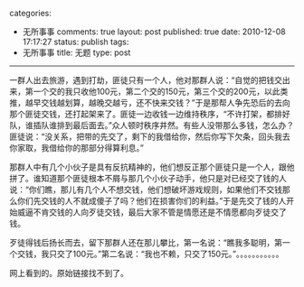 categories: 
  - 无所事事
comments: true
layout: post
published: true
date: 2010-12-08 17:17:27
status: publish
tags: 
  - 无所事事
title: 无题
type: post
---

一群人出去旅游，遇到打劫，匪徒只有一个人，他对那群人说：“自觉的把钱交出来，第一个交的我只收他100元，第二个交的150元，第三个交的200元，以此类推，越早交钱越划算，越晚交越亏，还不快来交钱？”于是那帮人争先恐后的去向那个匪徒交钱，还打起架来了。匪徒一边收钱一边维持秩序，“不许打架，都排好队，谁插队谁排到最后面去。”众人顿时秩序井然。有些人没带那么多钱，怎么办？匪徒说：“没关系，把带的先交了，剩下的我借给你，然后你写下欠条，回头我去你家取，我借给你的那部分得算利息。”        

那群人中有几个小伙子是具有反抗精神的，他们想反正那个匪徒只是一个人，跟他拼了。谁知道那个匪徒根本不屑与那几个小伙子动手，他只是对已经交了钱的人说：“你们瞧，那儿有几个人不想交钱，他们想破坏游戏规则，如果他们不交钱那么你们先交钱的人不就成傻子了吗？他们在损害你们的利益。”于是先交了钱的人开始威逼不肯交钱的人向歹徒交钱，最后大家不管是情愿还是不情愿都向歹徒交了钱。 　　

歹徒得钱后扬长而去，留下那群人还在那儿攀比，第一名说：“瞧我多聪明，第一个交钱，我只交了100元。”第二名说：“我也不赖，只交了150元。”。。。。。。。。。。。

网上看到的。原始链接找不到了。
